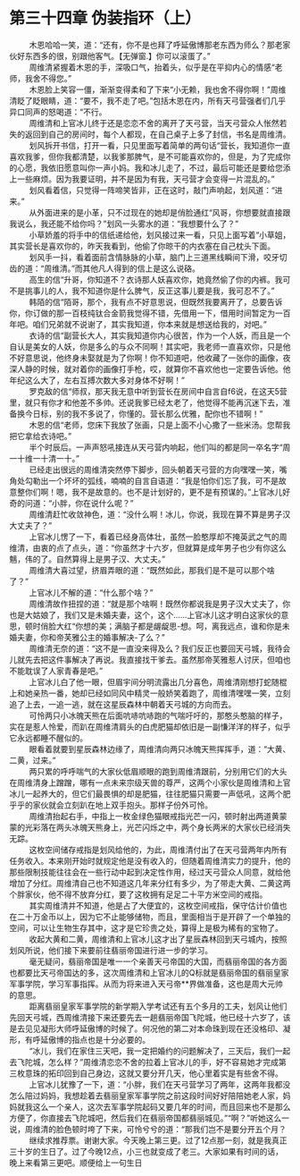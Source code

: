 <h1>第三十四章 伪装指环（上）</h1>
<div id="content">&nbsp&nbsp&nbsp&nbsp&nbsp&nbsp&nbsp&nbsp
 木恩哈哈一笑，道：“还有，你不是也拜了呼延傲博那老东西为师么？那老家伙好东西多的很，别跟他客气。【无弹窗.】你可以滚蛋了。”
 <br/>&nbsp&nbsp&nbsp&nbsp&nbsp&nbsp&nbsp&nbsp
 周维清紧握着木恩的手，深吸口气，抬着头，似乎是在平抑内心的情感“老师，我舍不得您。”
 <br/>&nbsp&nbsp&nbsp&nbsp&nbsp&nbsp&nbsp&nbsp
 木恩脸上笑容一僵，渐渐变得柔和了下来“小无赖，我也舍不得你啊！”周维清眨了眨眼睛，道：“要不，我不走了吧。”包括木恩在内，所有天弓营强者们几乎异口同声的怒喝道：“不行。
 <br/>&nbsp&nbsp&nbsp&nbsp&nbsp&nbsp&nbsp&nbsp
 周维清和上官冰儿终于还是恋恋不舍的离开了天弓营，当天弓营众人怅然若失的返回到自己的房间时，每个人都现，在自己桌子上多了封信，书名是周维清。
 <br/>&nbsp&nbsp&nbsp&nbsp&nbsp&nbsp&nbsp&nbsp
 划风拆开书信，打开一看，只见里面写着简单的两句话“营长，我知道你一直喜欢我爹，但你我都清楚，以我爹那脾气，是不可能喜欢你的，但是，为了完成你的心愿，我依旧愿意叫你一声小妈。我和冰儿走了，不过，最后可能还是要给您添上一些麻烦。因为我要证明，并不是因为有我，天弓营才会变得一片混乱的。”
 <br/>&nbsp&nbsp&nbsp&nbsp&nbsp&nbsp&nbsp&nbsp
 划风看着信，只觉得一阵啼笑皆非，正在这时，敲门声响起，划风道：“进来。”
 <br/>&nbsp&nbsp&nbsp&nbsp&nbsp&nbsp&nbsp&nbsp
 从外面进来的是小革，只不过现在的她却是俏脸通红“风哥，你想要就直接跟我说么，我还能不给你吗？”划风一头雾水的道：“我想要什么了？”
 <br/>&nbsp&nbsp&nbsp&nbsp&nbsp&nbsp&nbsp&nbsp
 小草娇羞的将手中的信纸递给他，划风接过来一看，只见上面写着“小草姐，其实营长是喜欢你的，昨天我看到，他偷了你晾干的内衣塞在自己枕头下面。
 <br/>&nbsp&nbsp&nbsp&nbsp&nbsp&nbsp&nbsp&nbsp
 划风手一抖，看着面前含情脉脉的小草，脑门上三道黑线瞬间下滑，咬牙切齿的道：“周维清。”而其他凡人得到的信上是这么说硌。
 <br/>&nbsp&nbsp&nbsp&nbsp&nbsp&nbsp&nbsp&nbsp
 高生的信“升哥，你知道不？衣诗那人妖喜欢你，她竟然偷了你的内裤。我可不是挑事儿的人，我不知道你是什么脾气，反正这事儿要是我，我可忍不了。”
 <br/>&nbsp&nbsp&nbsp&nbsp&nbsp&nbsp&nbsp&nbsp
 韩陌的信“陌哥，那个，我有点不好意思说，但既然我要离开了，总要告诉你，你订做的那一百枝纯钛合金箭我觉得不错，先借用一下，借用时间暂定为一百年吧。咱们兄弟就不说谢了，其实我知道，你本来就是想送给我的，对吧。”
 <br/>&nbsp&nbsp&nbsp&nbsp&nbsp&nbsp&nbsp&nbsp
 衣诗的信“副营长大人，其实我知道你内心很苦，作为一个人妖，而且是一个自认是美女的人妖，你是多么的与众不同啊！其实吧，我老师一直喜欢你，只是他不好意思说，他终身未娶就是为了你啊！你不知道吧，他收藏了一张你的画像，夜深人静的时候，就对着你的画像打手枪，哎，就算你不喜欢他也一定要告诉他。他年纪这么大了，左右互搏次数大多对身体不好啊！”
 <br/>&nbsp&nbsp&nbsp&nbsp&nbsp&nbsp&nbsp&nbsp
 罗克敌的信“师叔，那天我无意中听到营长在房间中自言自f6说，在这天5营里，就只有你才和他差不多帅。还说我爹已经太老了，他觉得不能再沉迷下去，准备换今日标，别的我不多说了，你懂的。营长那么优雅，配你也不错啊！”
 <br/>&nbsp&nbsp&nbsp&nbsp&nbsp&nbsp&nbsp&nbsp
 木恩的信“老师，您床下我放了张画，只是上面不小心撒了一些米汤。您帮我把它拿给衣诗吧。”
 <br/>&nbsp&nbsp&nbsp&nbsp&nbsp&nbsp&nbsp&nbsp
 半个时辰后。一声声怒吼接连从天弓营内响起，他们叫的都是同一卒名字“周一十维一十清一十。”
 <br/>&nbsp&nbsp&nbsp&nbsp&nbsp&nbsp&nbsp&nbsp
 已经走出很远的周维清突然停下脚步，回头朝着天弓营的方向嘿嘿一笑，嘴角处勾勒出一个坏坏的弧线，喃喃的自言自语道：“我是怕你们忘了我，可不是故意整你们啊！嗯，我不是故意的。也不是计划好的，更不是有预谋的。”上官冰儿好奇的问道：“小胖，你在说什么呢？”
 <br/>&nbsp&nbsp&nbsp&nbsp&nbsp&nbsp&nbsp&nbsp
 周维清赶忙收敛神色，道：“没什么啊！冰儿，你说，我现在算不算是男子汉大丈夫了？”
 <br/>&nbsp&nbsp&nbsp&nbsp&nbsp&nbsp&nbsp&nbsp
 上官冰儿愣了一下，看着已经身高体壮，虽然一脸憨厚却不掩英武之气的周维清，由衷的点了点头，道：“你虽然才十六岁，但就算是成年男子也少有你这么魑，伟的了。自然算得上是男子汉、大丈夫。”
 <br/>&nbsp&nbsp&nbsp&nbsp&nbsp&nbsp&nbsp&nbsp
 周维清大喜过望，挤眉弄眼的道：“既然如此，那我们是不是可以那个啥了？”
 <br/>&nbsp&nbsp&nbsp&nbsp&nbsp&nbsp&nbsp&nbsp
 上官冰儿不解的道：“什么那个啥？”
 <br/>&nbsp&nbsp&nbsp&nbsp&nbsp&nbsp&nbsp&nbsp
 周维清故作扭捏的道：“就是那个啥啊！既然你都说我是男子汉大丈夫了，你也是大姑娘了，我们又是未婚夫妻，这个，这个……上官冰儿这才明白这家伙的意思，顿时俏脸大红“你想的美；满脑子都是龌龊思-想。呵，离我远点，谁和你是未婚夫妻，你和帝芙雅公主的婚事解决-了么？”
 <br/>&nbsp&nbsp&nbsp&nbsp&nbsp&nbsp&nbsp&nbsp
 周维清无奈的道：“这不是一直没来得及么？我们反正也要回天弓城，我待会儿就先去把这件事解决了再说。我直接找干爹去。虽然那帝芙雅惹人讨厌，但咱也不能耽误了人家青春是吧。”
 <br/>&nbsp&nbsp&nbsp&nbsp&nbsp&nbsp&nbsp&nbsp
 上官冰儿白了他一眼，但眉宇间分明流露出几分喜色，周维清刚想打蛇随棍上和她亲热一番，她却已经如同风中精灵一般娇笑着跑了，周维清嘿嘿一笑，立刻追了上去，一追一逃，就在这星辰森林中朝着天弓城的方向而去。
 <br/>&nbsp&nbsp&nbsp&nbsp&nbsp&nbsp&nbsp&nbsp
 可怜两只小冰魄天熊在后面吭哧吭哧跑的气喘吁吁的，那憨头憨脑的样子，实在是惹人怜爱，而趴在周维清肩头的白虎肥猫却依旧是一副慊洋洋的样子，似乎它永远都睡不醒似的。
 <br/>&nbsp&nbsp&nbsp&nbsp&nbsp&nbsp&nbsp&nbsp
 眼看着就要到星辰森林边缘了，周维清向两只冰魄天熊挥挥手，道：“大黄、二黄，过来。”
 <br/>&nbsp&nbsp&nbsp&nbsp&nbsp&nbsp&nbsp&nbsp
 两只累的呼呼喘气的大家伙低眉顺眼的跑到周维清跟前，分别用它们的大头在周维清身上蹭蹭，哪有一点未来宗级天兽的尊严，这两个小家伙是周维清和上官冰儿一起养大的，但它们最畏惧的却是肥猫，往往肥猫只需要一声低吼，这两个肥乎乎的家伙就会立刻趴在地上双手抱头。那样子份外可怜。
 <br/>&nbsp&nbsp&nbsp&nbsp&nbsp&nbsp&nbsp&nbsp
 周维清抬起右手，中指上一枚金绿色猫眼戒指光芒一闪，顿时射出两道黄蒙蒙的光彩落在两头冰魄天熊身上，光芒闪烁之中，两个身长两米的大家伙已经消失无踪。
 <br/>&nbsp&nbsp&nbsp&nbsp&nbsp&nbsp&nbsp&nbsp
 这枚空间储存戒指是划风给他的，为此，周维清付出了在天弓营两年内所有任务收入。本来刚开始时就规定他是没有收入的，但随着周维清实力的提升，他的那些限制技能往往会在一些行动中起到决定性作用，经过天弓营众人同意，就给他增加了分红。周维清自己也不知道这几年来分红有多少，为了带走大黄、二黄这两个胖家伙，他不得不放弃分红，要了这枚拥有足足二十平方米空间的戒指。
 <br/>&nbsp&nbsp&nbsp&nbsp&nbsp&nbsp&nbsp&nbsp
 其实周维清并不知道，他是占了大便宜的，这枚空间戒指，保守估计价值也在二十万金币以上，因为它不止能够储物，而且，里面相当于是开辟了一个单独的空间，可以让生物生存其中，这才是它珍贵之处，算得上是极为稀有的宝物了。
 <br/>&nbsp&nbsp&nbsp&nbsp&nbsp&nbsp&nbsp&nbsp
 收起大黄和二黄，周维清和上官冰儿这才出了星辰森林回到天弓城内，按照划风所说，他们接下来要前往翡丽帝国进行进一步的学习。
 <br/>&nbsp&nbsp&nbsp&nbsp&nbsp&nbsp&nbsp&nbsp
 毫无疑问，翡丽帝国是唯一一个亲善天弓帝国的大国，而翡丽帝国的各方面也都要比天弓帝国达的多，这次周维清和上官冰儿的Q标就是翡丽帝国的翡丽皇家军事学院，学习军事指挥。从而为将来进入天弓帝**界做准备，这也是周大元帅的意思。
 <br/>&nbsp&nbsp&nbsp&nbsp&nbsp&nbsp&nbsp&nbsp
 距离翡丽皇家军事学院的新学期入学考试还有五个多月的工夫，划风让他们先回天弓城，西周维清接下来还要先去一趟翡丽帝国飞陀城，他已经十六岁了，该是去见见凝形大师呼延傲博的时候了。何况他的第二对本命珠到现在还没格印、凝形，有呼延傲博的指点也是十分必要的。
 <br/>&nbsp&nbsp&nbsp&nbsp&nbsp&nbsp&nbsp&nbsp
 “冰儿，我们在家住三天吧，我一定把婚约的问题解决了，三天后，我们一起去飞陀城，怎么样？”周维清恋恋不舍的拉着上官冰儿的手，好不容易她才完成第三枚意珠的拓印回到自己身边，这就又要分开几天，他心里着实是有些舍不得。
 <br/>&nbsp&nbsp&nbsp&nbsp&nbsp&nbsp&nbsp&nbsp
 上官冰儿犹豫了一下，道：“小胖，我们在天弓营学习了两年，这两年我都没怎么陪过妈妈，我想趁着去翡丽皇家军事学院之前这段时间好好陪陪她老人家，妈妈就我这么一个亲人，这次去军事学院起码又要几年的时间，而且回来也不是那么方便了，你直接去飞陀城吧，然后我们在翡丽帝国都翡丽城见。”“啊？”听她这么一说，周维清的脸色顿时垮了下来，可怜兮兮的道：“那我们岂不是要分开五个月？
 <br/>&nbsp&nbsp&nbsp&nbsp&nbsp&nbsp&nbsp&nbsp
 继续求推荐票。谢谢大家。今天晚上第三更。过了12点那一刻，就是我真正三十岁的生日了。过了今晚12点，小三也就变成了老三。大家如果有时间的话，晚上来看第三更吧。顺便给上一句生日
 <br/>&nbsp&nbsp&nbsp&nbsp&nbsp&nbsp&nbsp&nbsp
 <br/>&nbsp&nbsp&nbsp&nbsp&nbsp&nbsp&nbsp&nbsp
</div>
